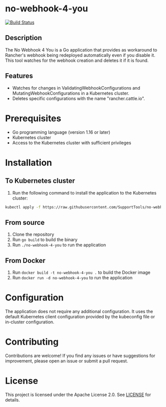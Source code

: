 # no-webhook-4-you

[![Build Status](https://drone.support.tools/api/badges/SupportTools/no-webhook-4-you/status.svg?ref=refs/heads/main)](https://drone.support.tools/SupportTools/no-webhook-4-you)

## Description
 The No Webhook 4 You is a Go application that provides as workaround to Rancher's webhook being redeployed automatically even if you disable it. This tool watches for the webhook creation and deletes it if it is found.

## Features
- Watches for changes in ValidatingWebhookConfigurations and MutatingWebhookConfigurations in a Kubernetes cluster.
- Deletes specific configurations with the name "rancher.cattle.io".

# Prerequisites
- Go programming language (version 1.16 or later)
- Kubernetes cluster
- Access to the Kubernetes cluster with sufficient privileges

# Installation

## To Kubernetes cluster
1. Run the following command to install the application to the Kubernetes cluster:
```bash
kubectl apply -f https://raw.githubusercontent.com/SupportTools/no-webhook-4-you/main/deploy/no-webhook-4-you.yaml
```

## From source
1. Clone the repository
2. Run `go build` to build the binary
3. Run `./no-webhook-4-you` to run the application

## From Docker
1. Run `docker build -t no-webhook-4-you .` to build the Docker image
2. Run `docker run -d no-webhook-4-you` to run the application

# Configuration
The application does not require any additional configuration. It uses the default Kubernetes client configuration provided by the kubeconfig file or in-cluster configuration.

# Contributing
Contributions are welcome! If you find any issues or have suggestions for improvement, please open an issue or submit a pull request.

# License
This project is licensed under the Apache License 2.0. See [LICENSE](LICENSE) for details.